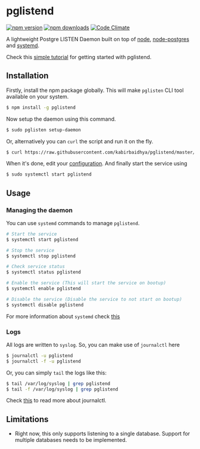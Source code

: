 # pglistend
[![npm version](https://img.shields.io/npm/v/pglistend.svg?style=flat-square)](https://www.npmjs.com/package/pglistend) [![npm downloads](https://img.shields.io/npm/dt/pglistend.svg?style=flat-square)](https://www.npmjs.com/package/pglistend) [![Code Climate](https://img.shields.io/codeclimate/github/kabirbaidhya/pglistend.svg?style=flat-square)](https://codeclimate.com/github/kabirbaidhya/pglistend)

A lightweight Postgre LISTEN Daemon built on top of [node](https://nodejs.org/en/), [node-postgres](https://github.com/brianc/node-postgres) and [systemd](https://wiki.debian.org/systemd).

Check this [simple tutorial](https://github.com/kabirbaidhya/pglistend/wiki/Tutorial) for getting started with pglistend. 

## Installation

Firstly, install the npm package globally. This will make `pglisten` CLI tool available on your system.
```bash
$ npm install -g pglistend
```

Now setup the daemon using this command.

```bash
$ sudo pglisten setup-daemon
```
Or, alternatively you can `curl` the script and run it on the fly.
```bash
$ curl https://raw.githubusercontent.com/kabirbaidhya/pglistend/master/setup/setup.py | sudo python
```

When it's done, edit your [configuration](https://github.com/kabirbaidhya/pglistend/wiki/Configuration). And finally start the service using
```bash
$ sudo systemctl start pglistend
```

## Usage
### Managing the daemon
You can use `systemd` commands to manage `pglistend`.
```bash
# Start the service
$ systemctl start pglistend

# Stop the service
$ systemctl stop pglistend

# Check service status
$ systemctl status pglistend

# Enable the service (This will start the service on bootup)
$ systemctl enable pglistend

# Disable the service (Disable the service to not start on bootup)
$ systemctl disable pglistend
```

For more information about `systemd` check [this](https://wiki.debian.org/systemd#Managing_services_with_systemd)

### Logs
All logs are written to `syslog`.
So, you can make use of `journalctl` here
```bash
$ journalctl -u pglistend
$ journalctl -f -u pglistend
```

Or, you can simply `tail` the logs like this:
```bash
$ tail /var/log/syslog | grep pglistend
$ tail -f /var/log/syslog | grep pglistend
```

Check [this](https://www.digitalocean.com/community/tutorials/how-to-use-journalctl-to-view-and-manipulate-systemd-logs) to read more about journalctl.

## Limitations
* Right now, this only supports listening to a single database. Support for multiple databases needs to be implemented.
